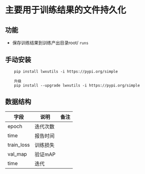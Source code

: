 # 主要用于训练结果的文件持久化
## 功能
- 保存训练结果到训练产出目录root/ ```runs```

## 手动安装
```
 	pip install lwxutils -i https://pypi.org/simple
	
	升级
	pip install --upgrade lwxutils -i https://pypi.org/simple
```

## 数据结构

| 字段 | 说明 | 备注 |
| ---- | ----- | ----- |
|   epoch   |    迭代次数   |       |
|   time   |    报告时间   |       |
|   train_loss   |    训练损失   |       |
|   val_map   |    验证mAP   |       |
|   time   |    迭代   |       |